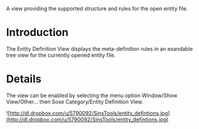 A view providing the supported structure and rules for the open entity file.

# Introduction

The Entity Definition View displays the meta-definition rules in an exandable tree view for the currently opened entity file.


# Details

The view can be enabled by selecting the menu option Window/Show View/Other... then Sose Category/Entity Definition View.

![http://dl.dropbox.com/u/5790092/SinsTools/entity_defintions.jpg](http://dl.dropbox.com/u/5790092/SinsTools/entity_defintions.jpg)